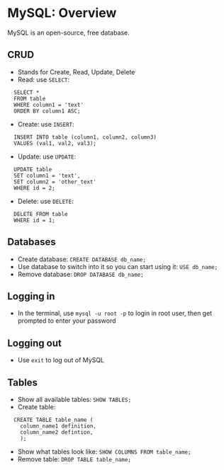 # MySQL: Overview
MySQL is an open-source, free database.

## CRUD
* Stands for Create, Read, Update, Delete
* Read: use `SELECT`:
```mysql
  SELECT *
  FROM table
  WHERE column1 = 'text'
  ORDER BY column1 ASC;
```
* Create: use `INSERT`:
```mysql
  INSERT INTO table (column1, column2, column3)
  VALUES (val1, val2, val3);
```
* Update: use `UPDATE`:
```mysql
  UPDATE table
  SET column1 = 'text',
  SET column2 = 'other_text'
  WHERE id = 2;
```
* Delete: use `DELETE`:
```mysql
  DELETE FROM table
  WHERE id = 1;
```

## Databases
* Create database: `CREATE DATABASE db_name;`
* Use database to switch into it so you can start using it: `USE db_name;`
* Remove database: `DROP DATABASE db_name;`

## Logging in
* In the terminal, use `mysql -u root -p` to login in root user, then get prompted to enter your password

## Logging out
* Use `exit` to log out of MySQL

## Tables
* Show all available tables: `SHOW TABLES;`
* Create table:
```mysql
  CREATE TABLE table_name (
    column_name1 definition,
    column_name2 defintion,
    );
```
* Show what tables look like: `SHOW COLUMNS FROM table_name;`
* Remove table: `DROP TABLE table_name;`
